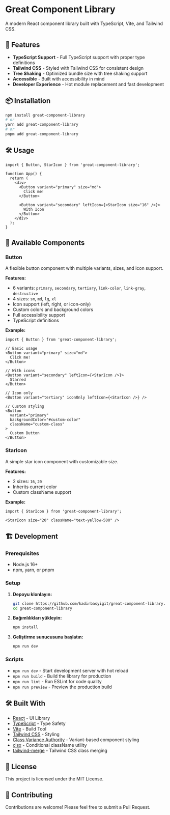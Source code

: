 # Great Component Library

A modern React component library built with TypeScript, Vite, and Tailwind CSS.

## 🚀 Features

- **TypeScript Support** - Full TypeScript support with proper type definitions
- **Tailwind CSS** - Styled with Tailwind CSS for consistent design
- **Tree Shaking** - Optimized bundle size with tree shaking support
- **Accessible** - Built with accessibility in mind
- **Developer Experience** - Hot module replacement and fast development

## 📦 Installation

```bash
npm install great-component-library
# or
yarn add great-component-library
# or
pnpm add great-component-library
```

## 🛠️ Usage

```tsx
import { Button, StarIcon } from 'great-component-library';

function App() {
  return (
    <div>
      <Button variant="primary" size="md">
        Click me!
      </Button>
      
      <Button variant="secondary" leftIcon={<StarIcon size="16" />}>
        With Icon
      </Button>
    </div>
  );
}
```

## 🧩 Available Components

### Button

A flexible button component with multiple variants, sizes, and icon support.

**Features:**
- 6 variants: `primary`, `secondary`, `tertiary`, `link-color`, `link-gray`, `destructive`
- 4 sizes: `sm`, `md`, `lg`, `xl`
- Icon support (left, right, or icon-only)
- Custom colors and background colors
- Full accessibility support
- TypeScript definitions

**Example:**
```tsx
import { Button } from 'great-component-library';

// Basic usage
<Button variant="primary" size="md">
  Click me!
</Button>

// With icons
<Button variant="secondary" leftIcon={<StarIcon />}>
  Starred
</Button>

// Icon only
<Button variant="tertiary" iconOnly leftIcon={<StarIcon />} />

// Custom styling
<Button 
  variant="primary" 
  backgroundColor="#custom-color"
  className="custom-class"
>
  Custom Button
</Button>
```

### StarIcon

A simple star icon component with customizable size.

**Features:**
- 2 sizes: `16`, `20`
- Inherits current color
- Custom className support

**Example:**
```tsx
import { StarIcon } from 'great-component-library';

<StarIcon size="20" className="text-yellow-500" />
```

## 🏗️ Development

### Prerequisites

- Node.js 16+
- npm, yarn, or pnpm

### Setup

1. **Depoyu klonlayın:**

   ```bash
   git clone https://github.com/kadirbasyigit/great-component-library.git
   cd great-component-library
   ```

2. **Bağımlılıkları yükleyin:**

   ```bash
   npm install
   ```

3. **Geliştirme sunucusunu başlatın:**

   ```bash
   npm run dev
   ```

### Scripts

- `npm run dev` - Start development server with hot reload
- `npm run build` - Build the library for production
- `npm run lint` - Run ESLint for code quality
- `npm run preview` - Preview the production build

## 🛠️ Built With

- [React](https://reactjs.org/) - UI Library
- [TypeScript](https://www.typescriptlang.org/) - Type Safety
- [Vite](https://vitejs.dev/) - Build Tool
- [Tailwind CSS](https://tailwindcss.com/) - Styling
- [Class Variance Authority](https://cva.style/docs) - Variant-based component styling
- [clsx](https://github.com/lukeed/clsx) - Conditional className utility
- [tailwind-merge](https://github.com/dcastil/tailwind-merge) - Tailwind CSS class merging

## 📄 License

This project is licensed under the MIT License.

## 🤝 Contributing

Contributions are welcome! Please feel free to submit a Pull Request.
